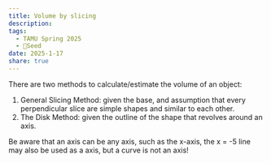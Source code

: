```yaml
---
title: Volume by slicing
description: 
tags:
  - TAMU Spring 2025
  - 🌱Seed
date: 2025-1-17
share: true
---
```

There are two methods to calculate/estimate the volume of an object:
1. General Slicing Method: given the base, and assumption that every perpendicular slice are simple shapes and similar to each other.
2. The Disk Method: given the outline of the shape that revolves around an axis.

Be aware that an axis can be any axis, such as the x-axis, the x = -5 line may also be used as a axis, but a curve is not an axis!